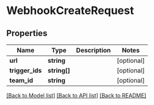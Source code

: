 # WebhookCreateRequest

## Properties
Name | Type | Description | Notes
------------ | ------------- | ------------- | -------------
**url** | **string** |  | [optional] 
**trigger_ids** | **string[]** |  | [optional] 
**team_id** | **string** |  | [optional] 

[[Back to Model list]](../README.md#documentation-for-models) [[Back to API list]](../README.md#documentation-for-api-endpoints) [[Back to README]](../README.md)


